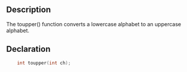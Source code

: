 ## Description
The toupper() function converts a lowercase alphabet to an uppercase alphabet.
## Declaration
```c
	int toupper(int ch);
```
